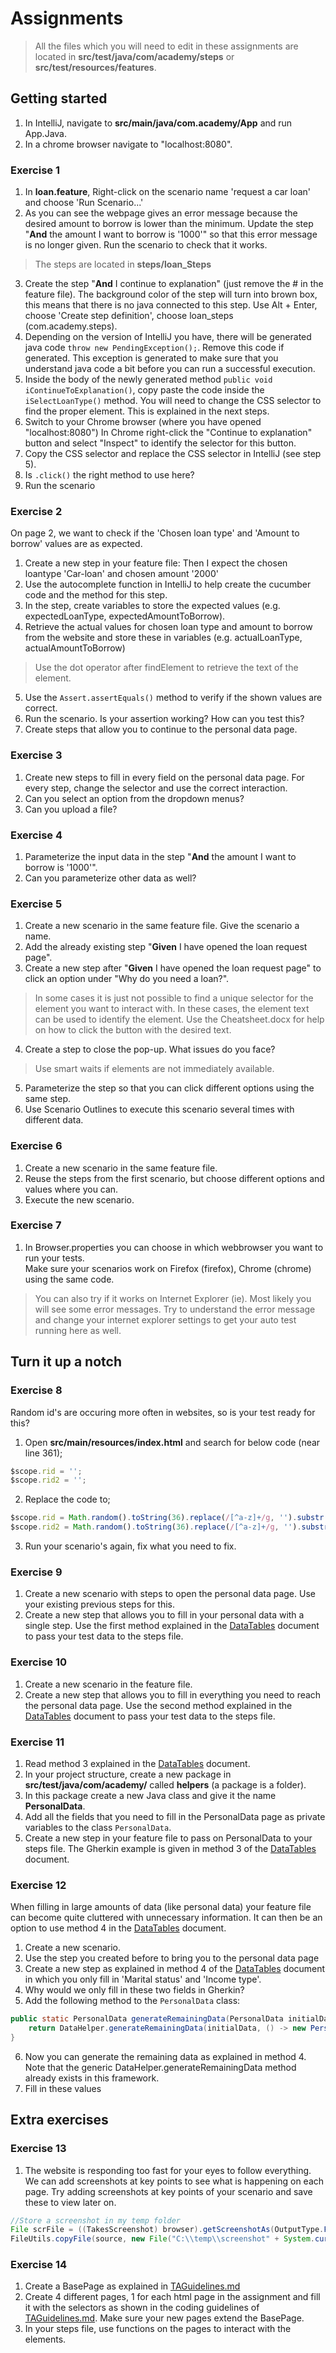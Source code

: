 # Assignments

> All the files which you will need to edit in these assignments are located in **src/test/java/com/academy/steps** or **src/test/resources/features**.

## Getting started

1. In IntelliJ, navigate to **src/main/java/com.academy/App** and run App.Java.
2. In a chrome browser navigate to "localhost:8080".

### Exercise 1

 1. In **loan.feature**, Right-click on the scenario name 'request a car loan' and choose 'Run Scenario...'
 2. As you can see the webpage gives an error message because the desired amount to borrow is lower than the minimum. 
    Update the step "**And** the amount I want to borrow is '1000'" so that this error message is no longer given. Run the scenario to check that it works.
> The steps are located in **steps/loan_Steps**
 3. Create the step "**And** I continue to explanation" (just remove the # in the feature file). The background color of the step will turn into brown box, this means that there is no java connected to this step. 
    Use Alt + Enter, choose 'Create step definition', choose loan_steps (com.academy.steps).
 4. Depending on the version of IntelliJ you have, there will be generated java code `throw new PendingException();`. Remove this code if generated. This exception is generated to make sure that you understand java code a bit before you can run a successful execution.
 5. Inside the body of the newly generated method `public void iContinueToExplanation()`, copy paste the code inside the `iSelectLoanType()` method. You will need to change the CSS selector to find the proper element. This is explained in the next steps.
 6. Switch to your Chrome browser (where you have opened "localhost:8080")
    In Chrome right-click the "Continue to explanation" button and select "Inspect" to identify the selector for this button.
 7. Copy the CSS selector and replace the CSS selector in IntelliJ (see step 5).
 8. Is `.click()` the right method to use here?
 9. Run the scenario

### Exercise 2

On page 2, we want to check if the 'Chosen loan type' and 'Amount to borrow' values are as expected.

1. Create a new step in your feature file: Then I expect the chosen loantype 'Car-loan' and chosen amount '2000'
2. Use the autocomplete function in IntelliJ to help create the cucumber code and the method for this step.
3. In the step, create variables to store the expected values (e.g. expectedLoanType, expectedAmountToBorrow).
4. Retrieve the actual values for chosen loan type and amount to borrow from the website and store these in variables (e.g. actualLoanType, actualAmountToBorrow)
> Use the dot operator after findElement to retrieve the text of the element.
5. Use the `Assert.assertEquals()` method to verify if the shown values are correct.
6. Run the scenario. Is your assertion working? How can you test this?
7. Create steps that allow you to continue to the personal data page.

### Exercise 3

1. Create new steps to fill in every field on the personal data page. For every step, change the selector and use the correct interaction.
2. Can you select an option from the dropdown menus?
3. Can you upload a file?

### Exercise 4

1. Parameterize the input data in the step "**And** the amount I want to borrow is '1000'".
2. Can you parameterize other data as well?

### Exercise 5

1. Create a new scenario in the same feature file. Give the scenario a name.
2. Add the already existing step "**Given** I have opened the loan request page".
3. Create a new step after "**Given** I have opened the loan request page" to click an option under "Why do you need a loan?".
> In some cases it is just not possible to find a unique selector for the element you want to interact with. In these cases, the element text can be used to identify the element. Use the Cheatsheet.docx for help on how to click the button with the desired text.
4. Create a step to close the pop-up. What issues do you face?
> Use smart waits if elements are not immediately available.
5. Parameterize the step so that you can click different options using the same step.
6. Use Scenario Outlines to execute this scenario several times with different data.

### Exercise 6

1. Create a new scenario in the same feature file.
2. Reuse the steps from the first scenario, but choose different options and values where you can.
3. Execute the new scenario.

### Exercise 7

1. In Browser.properties you can choose in which webbrowser you want to run your tests.  
   Make sure your scenarios work on Firefox (firefox), Chrome (chrome) using the same code.
> You can also try if it works on Internet Explorer (ie). Most likely you will see some error messages. Try to understand the error message and change your internet explorer settings to get your auto test running here as well.


## Turn it up a notch

### Exercise 8

Random id's are occuring more often in websites, so is your test ready for this?

1. Open **src/main/resources/index.html** and search for below code (near line 361);
```javascript
$scope.rid = '';
$scope.rid2 = '';
```
2. Replace the code to;
```javascript
$scope.rid = Math.random().toString(36).replace(/[^a-z]+/g, '').substr(2, 10) + ':';
$scope.rid2 = Math.random().toString(36).replace(/[^a-z]+/g, '').substr(2, 10) + ':';
```
3. Run your scenario's again, fix what you need to fix.

### Exercise 9

1. Create a new scenario with steps to open the personal data page. Use your existing previous steps for this.
2. Create a new step that allows you to fill in your personal data with a single step. Use the first method explained in the [DataTables](https://academy.capgemini.nl/blog/different-methods-implement-cucumber-data-tables-java) document to pass your test data to the steps file.

### Exercise 10

1. Create a new scenario in the feature file. 
2. Create a new step that allows you to fill in everything you need to reach the personal data page. Use the second method explained in the [DataTables](https://academy.capgemini.nl/blog/different-methods-implement-cucumber-data-tables-java) document to pass your test data to the steps file.


### Exercise 11

1. Read method 3 explained in the [DataTables](https://academy.capgemini.nl/blog/different-methods-implement-cucumber-data-tables-java) document.
2. In your project structure, create a new package in **src/test/java/com/academy/** called **helpers** (a package is a folder).
3. In this package create a new Java class and give it the name **PersonalData**.
4. Add all the fields that you need to fill in the PersonalData page as private variables to the class `PersonalData`.
5. Create a new step in your feature file to pass on PersonalData to your steps file. The Gherkin example is given in method 3 of the [DataTables](https://academy.capgemini.nl/blog/different-methods-implement-cucumber-data-tables-java) document.

### Exercise 12

When filling in large amounts of data (like personal data) your feature file can become quite cluttered with unnecessary information. It can then be an option to use method 4 in the [DataTables](https://academy.capgemini.nl/blog/different-methods-implement-cucumber-data-tables-java) document.

1. Create a new scenario.
2. Use the step you created before to bring you to the personal data page
3. Create a new step as explained in method 4 of the [DataTables](https://academy.capgemini.nl/blog/different-methods-implement-cucumber-data-tables-java) document in which you only fill in 'Marital status' and 'Income type'.
4. Why would we only fill in these two fields in Gherkin?
5. Add the following method to the `PersonalData` class:
```java
public static PersonalData generateRemainingData(PersonalData initialData) {
    return DataHelper.generateRemainingData(initialData, () -> new PersonalData());
}
```
6. Now you can generate the remaining data as explained in method 4. Note that the generic DataHelper.generateRemainingData method already exists in this framework.
7. Fill in these values

## Extra exercises

### Exercise 13

1. The website is responding too fast for your eyes to follow everything. 
   We can add screenshots at key points to see what is happening on each page. 
   Try adding screenshots at key points of your scenario and save these to view later on.
```java 
//Store a screenshot in my temp folder
File scrFile = ((TakesScreenshot) browser).getScreenshotAs(OutputType.FILE);
FileUtils.copyFile(source, new File("C:\\temp\\screenshot" + System.currentTimeMillis() + ".jpg"));
```

### Exercise 14

1. Create a BasePage as explained in [TAGuidelines.md](TAGuidelines.md)
2. Create 4 different pages, 1 for each html page in the assignment and fill it with the selectors as shown in the coding guidelines of [TAGuidelines.md](TAGuidelines.md). 
   Make sure your new pages extend the BasePage.
3. In your steps file, use functions on the pages to interact with the elements.
